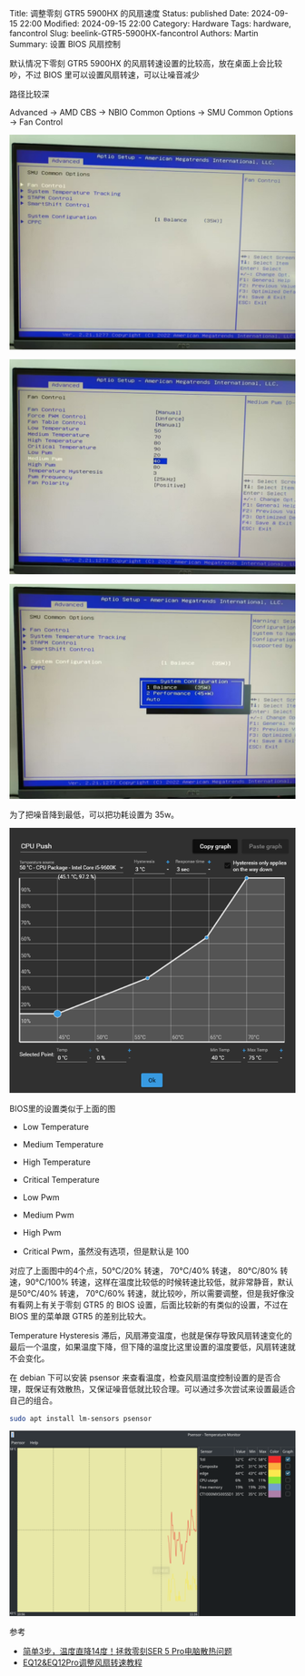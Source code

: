 Title: 调整零刻 GTR5 5900HX 的风扇速度
Status: published
Date: 2024-09-15 22:00
Modified: 2024-09-15 22:00
Category: Hardware
Tags: hardware, fancontrol
Slug: beelink-GTR5-5900HX-fancontrol
Authors: Martin
Summary: 设置 BIOS 风扇控制

默认情况下零刻 GTR5 5900HX 的风扇转速设置的比较高，放在桌面上会比较吵，不过 BIOS 里可以设置风扇转速，可以让噪音减少

路径比较深

Advanced -> AMD CBS -> NBIO Common Options -> SMU Common Options -> Fan Control


![beelink-GTR5-BIOS-1](../images/beelink-GTR5-BIOS-1.jpg)

![beelink-GTR5-BIOS-2](../images/beelink-GTR5-BIOS-2.jpg)

![beelink-GTR5-BIOS-3](../images/beelink-GTR5-BIOS-3.jpg)


为了把噪音降到最低，可以把功耗设置为 35w。


![fancontrol](../images/fancontrol.png)

BIOS里的设置类似于上面的图

* Low Temperature
* Medium Temperature
* High Temperature
* Critical Temperature


* Low Pwm
* Medium Pwm
* High Pwm
* Critical Pwm，虽然没有选项，但是默认是 100

对应了上面图中的4个点，50°C/20% 转速， 70°C/40% 转速， 80°C/80% 转速，90°C/100% 转速，这样在温度比较低的时候转速比较低，就非常静音，默认是50°C/40% 转速， 70°C/60% 转速，就比较吵，所以需要调整，但是我好像没有看网上有关于零刻 GTR5 的 BIOS 设置，后面比较新的有类似的设置，不过在 BIOS 里的菜单跟 GTR5 的差别比较大。

Temperature Hysteresis 滞后，风扇滞变温度，也就是保存导致风扇转速变化的最后一个温度，如果温度下降，但下降的温度比这里设置的温度要低，风扇转速就不会变化。

在 debian 下可以安装 psensor 来查看温度，检查风扇温度控制设置的是否合理，既保证有效散热，又保证噪音低就比较合理。可以通过多次尝试来设置最适合自己的组合。

```bash
sudo apt install lm-sensors psensor
```

![psensor](../images/debian-psensor.png)

参考 
* [简单3步，温度直降14度！拯救零刻SER 5 Pro电脑散热问题 ](https://post.smzdm.com/p/a8x2n2mn/)
* [EQ12&EQ12Pro调整风扇转速教程](https://blog.csdn.net/u012514495/article/details/130546000)

